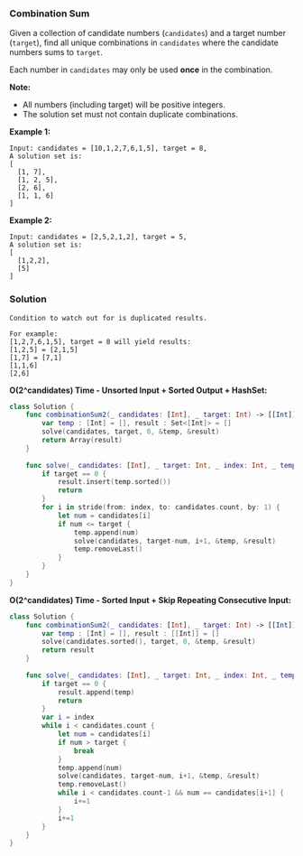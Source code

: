 
### Combination Sum

Given a collection of candidate numbers (`candidates`) and a target number (`target`), find all unique combinations in `candidates` where the candidate numbers sums to `target`.

Each number in `candidates` may only be used __once__ in the combination.

__Note:__
* All numbers (including target) will be positive integers.
* The solution set must not contain duplicate combinations.

__Example 1:__
```
Input: candidates = [10,1,2,7,6,1,5], target = 8,
A solution set is:
[
  [1, 7],
  [1, 2, 5],
  [2, 6],
  [1, 1, 6]
]
```
__Example 2:__
```
Input: candidates = [2,5,2,1,2], target = 5,
A solution set is:
[
  [1,2,2],
  [5]
]
```

### Solution
```
Condition to watch out for is duplicated results.

For example:
[1,2,7,6,1,5], target = 8 will yield results: 
[1,2,5] = [2,1,5]
[1,7] = [7,1]
[1,1,6]
[2,6]
```
__O(2^candidates) Time - Unsorted Input + Sorted Output + HashSet:__
```Swift
class Solution {
    func combinationSum2(_ candidates: [Int], _ target: Int) -> [[Int]] {
        var temp : [Int] = [], result : Set<[Int]> = []
        solve(candidates, target, 0, &temp, &result)
        return Array(result)
    }
    
    func solve(_ candidates: [Int], _ target: Int, _ index: Int, _ temp: inout [Int], _ result: inout Set<[Int]>) {
        if target == 0 {
            result.insert(temp.sorted())
            return
        }
        for i in stride(from: index, to: candidates.count, by: 1) {
            let num = candidates[i]
            if num <= target {
                temp.append(num)
                solve(candidates, target-num, i+1, &temp, &result)
                temp.removeLast()
            }
        }
    }
}
```
__O(2^candidates) Time - Sorted Input + Skip Repeating Consecutive Input:__
```Swift
class Solution {
    func combinationSum2(_ candidates: [Int], _ target: Int) -> [[Int]] {
        var temp : [Int] = [], result : [[Int]] = []
        solve(candidates.sorted(), target, 0, &temp, &result)
        return result
    }
    
    func solve(_ candidates: [Int], _ target: Int, _ index: Int, _ temp: inout [Int], _ result: inout [[Int]]) {
        if target == 0 {
            result.append(temp)
            return
        }
        var i = index
        while i < candidates.count {
            let num = candidates[i]
            if num > target {
                break
            }
            temp.append(num)
            solve(candidates, target-num, i+1, &temp, &result)
            temp.removeLast()
            while i < candidates.count-1 && num == candidates[i+1] {
                i+=1
            }
            i+=1
        }
    }
}
```